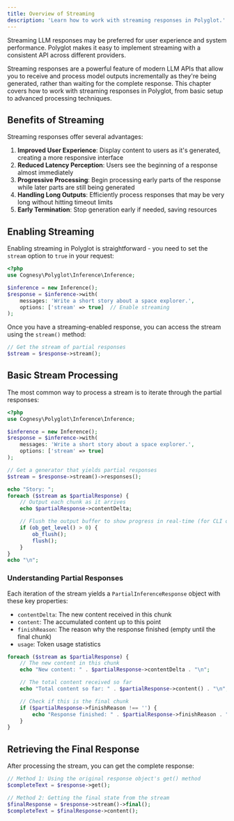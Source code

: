 ```yaml
---
title: Overview of Streaming
description: 'Learn how to work with streaming responses in Polyglot.'
---
```


Streaming LLM responses may be preferred for user experience and system performance. Polyglot makes it easy to implement streaming with a consistent API across different providers.

Streaming responses are a powerful feature of modern LLM APIs that allow you to receive and process model outputs incrementally as they're being generated, rather than waiting for the complete response. This chapter covers how to work with streaming responses in Polyglot, from basic setup to advanced processing techniques.


## Benefits of Streaming

Streaming responses offer several advantages:

1. **Improved User Experience**: Display content to users as it's generated, creating a more responsive interface
2. **Reduced Latency Perception**: Users see the beginning of a response almost immediately
3. **Progressive Processing**: Begin processing early parts of the response while later parts are still being generated
4. **Handling Long Outputs**: Efficiently process responses that may be very long without hitting timeout limits
5. **Early Termination**: Stop generation early if needed, saving resources


## Enabling Streaming

Enabling streaming in Polyglot is straightforward - you need to set the `stream` option to `true` in your request:

```php
<?php
use Cognesy\Polyglot\Inference\Inference;

$inference = new Inference();
$response = $inference->with(
    messages: 'Write a short story about a space explorer.',
    options: ['stream' => true]  // Enable streaming
);
```

Once you have a streaming-enabled response, you can access the stream using the `stream()` method:

```php
// Get the stream of partial responses
$stream = $response->stream();
```


## Basic Stream Processing

The most common way to process a stream is to iterate through the partial responses:

```php
<?php
use Cognesy\Polyglot\Inference\Inference;

$inference = new Inference();
$response = $inference->with(
    messages: 'Write a short story about a space explorer.',
    options: ['stream' => true]
);

// Get a generator that yields partial responses
$stream = $response->stream()->responses();

echo "Story: ";
foreach ($stream as $partialResponse) {
    // Output each chunk as it arrives
    echo $partialResponse->contentDelta;

    // Flush the output buffer to show progress in real-time (for CLI or streaming HTTP responses)
    if (ob_get_level() > 0) {
        ob_flush();
        flush();
    }
}
echo "\n";
```

### Understanding Partial Responses

Each iteration of the stream yields a `PartialInferenceResponse` object with these key properties:

- `contentDelta`: The new content received in this chunk
- `content`: The accumulated content up to this point
- `finishReason`: The reason why the response finished (empty until the final chunk)
- `usage`: Token usage statistics

```php
foreach ($stream as $partialResponse) {
    // The new content in this chunk
    echo "New content: " . $partialResponse->contentDelta . "\n";

    // The total content received so far
    echo "Total content so far: " . $partialResponse->content() . "\n";

    // Check if this is the final chunk
    if ($partialResponse->finishReason !== '') {
        echo "Response finished: " . $partialResponse->finishReason . "\n";
    }
}
```

## Retrieving the Final Response

After processing the stream, you can get the complete response:

```php
// Method 1: Using the original response object's get() method
$completeText = $response->get();

// Method 2: Getting the final state from the stream
$finalResponse = $response->stream()->final();
$completeText = $finalResponse->content();
```


